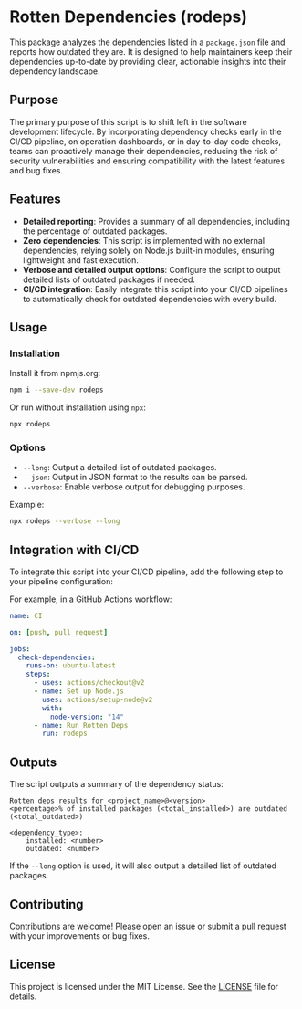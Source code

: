 # Rotten Dependencies (rodeps)

This package analyzes the dependencies listed in a `package.json` file and reports how outdated they are. It is designed to help maintainers keep their dependencies up-to-date by providing clear, actionable insights into their dependency landscape.

## Purpose

The primary purpose of this script is to shift left in the software development lifecycle. By incorporating dependency checks early in the CI/CD pipeline, on operation dashboards, or in day-to-day code checks, teams can proactively manage their dependencies, reducing the risk of security vulnerabilities and ensuring compatibility with the latest features and bug fixes.

## Features

- **Detailed reporting**: Provides a summary of all dependencies, including the percentage of outdated packages.
- **Zero dependencies**: This script is implemented with no external dependencies, relying solely on Node.js built-in modules, ensuring lightweight and fast execution.
- **Verbose and detailed output options**: Configure the script to output detailed lists of outdated packages if needed.
- **CI/CD integration**: Easily integrate this script into your CI/CD pipelines to automatically check for outdated dependencies with every build.

## Usage

### Installation

Install it from npmjs.org:

```sh
npm i --save-dev rodeps
```

Or run without installation using `npx`:

```sh
npx rodeps
```

### Options

- `--long`: Output a detailed list of outdated packages.
- `--json`: Output in JSON format to the results can be parsed.
- `--verbose`: Enable verbose output for debugging purposes.

Example:

```sh
npx rodeps --verbose --long
```

## Integration with CI/CD

To integrate this script into your CI/CD pipeline, add the following step to your pipeline configuration:

For example, in a GitHub Actions workflow:

```yaml
name: CI

on: [push, pull_request]

jobs:
  check-dependencies:
    runs-on: ubuntu-latest
    steps:
      - uses: actions/checkout@v2
      - name: Set up Node.js
        uses: actions/setup-node@v2
        with:
          node-version: "14"
      - name: Run Rotten Deps
        run: rodeps
```

## Outputs

The script outputs a summary of the dependency status:

```
Rotten deps results for <project_name>@<version>
<percentage>% of installed packages (<total_installed>) are outdated (<total_outdated>)

<dependency_type>:
    installed: <number>
    outdated: <number>
```

If the `--long` option is used, it will also output a detailed list of outdated packages.

## Contributing

Contributions are welcome! Please open an issue or submit a pull request with your improvements or bug fixes.

## License

This project is licensed under the MIT License. See the [LICENSE](LICENSE) file for details.
